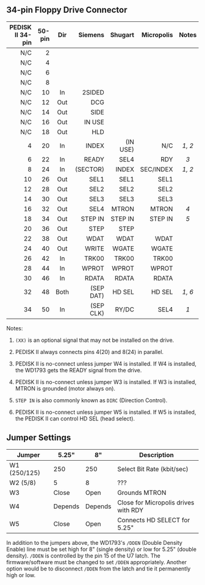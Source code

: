 34-pin Floppy Drive Connector
-----------------------------

| PEDISK II 34-pin | 50-pin |Dir  |Siemens   | Shugart | Micropolis | Notes |
|-----------------:|-------:|:---:|---------:|--------:|-----------:|:-----:|
| N/C              | 2      |     |          |         |            |       |
| N/C              | 4      |     |          |         |            |       |
| N/C              | 6      |     |          |         |            |       |
| N/C              | 8      |     |          |         |            |       |
| N/C              | 10     | In  | 2SIDED   |         |            |       |
| N/C              | 12     | Out | DCG      |         |            |       |
| N/C              | 14     | Out | SIDE     |         |            |       |
| N/C              | 16     | Out | IN USE   |         |            |       |
| N/C              | 18     | Out | HLD      |         |            |       |
| 4                | 20     | In  | INDEX    | (IN USE)| N/C        | *1, 2*|
| 6                | 22     | In  | READY    | SEL4    | RDY        | *3*   |
| 8                | 24     | In  | (SECTOR) | INDEX   | SEC/INDEX  | *1, 2*|
| 10               | 26     | Out | SEL1     | SEL1    | SEL1       |       |
| 12               | 28     | Out | SEL2     | SEL2    | SEL2       |       |
| 14               | 30     | Out | SEL3     | SEL3    | SEL3       |       |
| 16               | 32     | Out | SEL4     | MTRON   | MTRON      | *4*   |
| 18               | 34     | Out | STEP IN  | STEP IN | STEP IN    | *5*   |
| 20               | 36     | Out | STEP     | STEP    |            |       |
| 22               | 38     | Out | WDAT     | WDAT    | WDAT       |       |
| 24               | 40     | Out | WRITE    | WGATE   | WGATE      |       |
| 26               | 42     | In  | TRK00    | TRK00   | TRK00      |       |
| 28               | 44     | In  | WPROT    | WPROT   | WPROT      |       |
| 30               | 46     | In  | RDATA    | RDATA   | RDATA      |       |
| 32               | 48     | Both| (SEP DAT)| HD SEL  | HD SEL     | *1, 6*|
| 34               | 50     | In  | (SEP CLK)| RY/DC   | SEL4       | *1*   |

Notes:

1. `(XX)` is an optional signal that may not be installed on the drive.

2. PEDISK II always connects pins 4(20) and 8(24) in parallel.

3. PEDISK II is no-connect unless jumper W4 is installed.  If W4 is installed,
   the WD1793 gets the READY signal from the drive.

4. PEDISK II is no-connect unless jumper W3 is installed.  If W3 is installed,
   MTRON is grounded (motor always on).

5. `STEP IN` is also commonly known as `DIRC` (Direction Control).

6. PEDISK II is no-connect unless jumper W5 is installed.  If W5 is installed,
   the PEDISK II can control HD SEL (head select).


Jumper Settings
---------------

| Jumper       | 5.25"   | 8"        | Description                          |
|--------------|---------|-----------|--------------------------------------|
| W1 (250/125) | 250     | 250       | Select Bit Rate (kbit/sec)           |  
| W2 (5/8)     | 5       | 8         | ???                                  |
| W3           | Close   | Open      | Grounds MTRON                        |
| W4           | Depends | Depends   | Close for Micropolis drives with RDY |
| W5           | Close   | Open      | Connects HD SELECT for 5.25"         |

In addition to the jumpers above, the WD1793's `/DDEN` (Double Density Enable)
line must be set high for 8" (single density) or low for 5.25" (double
density).  `/DDEN` is controlled by the pin 15 of the U7 latch.  The
firmware/software must be changed to set `/DDEN` appropriately.  Another option
would be to disconnect `/DDEN` from the latch and tie it permanently high
or low.

